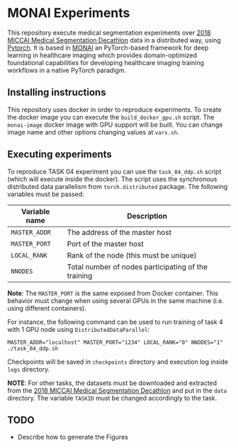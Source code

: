 # MONAI Experiments

This repository execute medical segmentation experiments over [2018 MICCAI Medical Segmentation Decathlon](http://medicaldecathlon.com/) data in a distributed way, using [Pytorch](https://pytorch.org/).
It is based in [MONAI](https://monai.io/) an PyTorch-based framework for deep learning in healthcare imaging which provides domain-optimized foundational capabilities for developing healthcare imaging training workflows in a native PyTorch paradigm.

## Installing instructions

This repository uses docker in order to reproduce experiments. To create the docker image you can execute the `build_docker_gpu.sh` script. The `monai-image` docker image with GPU support will be built. You can change image name and other options changing values at `vars.sh`.

## Executing experiments

To reproduce TASK 04 experiment you can use the `task_04_ddp.sh` script (which will execute inside the docker). The script uses the synchronous distributed data parallelism from `torch.distributed` package.
The following variables must be passed:

| Variable name         | Description                                         |
|-----------------------|-----------------------------------------------------|
| `MASTER_ADDR`         | The address of the master host                      |
| `MASTER_PORT`         | Port of the master host                             |
| `LOCAL_RANK`          | Rank of the node  (this must be unique)             |
| `NNODES`              | Total number of nodes participating of the training |


**Note**: The `MASTER_PORT` is the same exposed from Docker container. This behavior must change when using several GPUs in the same machine (i.e. using different containers).

For instance, the following command can be used to run training of task 4 with 1 GPU node using `DistributedDataParallel`:

```
MASTER_ADDR="localhost" MASTER_PORT="1234" LOCAL_RANK="0" NNODES="1" ./task_04_ddp.sh
```

Checkpoints will be saved in `checkpoints` directory and execution log inside `logs` directory.

**NOTE**: For other tasks, the datasets must be downloaded and extracted from the [2018 MICCAI Medical Segmentation Decathlon](http://medicaldecathlon.com/) and put in the `data` directory. The variable `TASKID` must be changed accordingly to the task.

## TODO

- Describe how to generate the Figures
